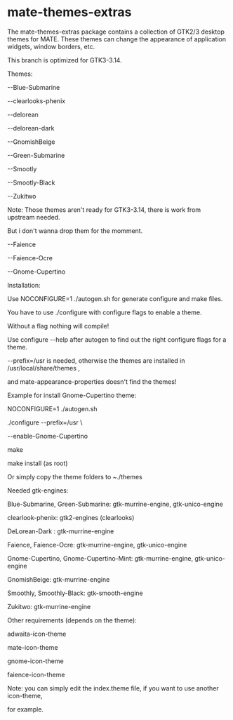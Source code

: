 mate-themes-extras
====================

The mate-themes-extras package contains a collection of GTK2/3 desktop themes for MATE. These themes can change the appearance of application widgets, window borders, etc.

This branch is optimized for GTK3-3.14.

Themes:

--Blue-Submarine

--clearlooks-phenix

--delorean

--delorean-dark

--GnomishBeige

--Green-Submarine

--Smootly

--Smootly-Black

--Zukitwo


Note: Those themes aren't ready for GTK3-3.14, there is work from upstream needed.

But i don't wanna drop them for the momment.

--Faience

--Faience-Ocre

--Gnome-Cupertino


Installation:

Use NOCONFIGURE=1 ./autogen.sh for generate configure and make files.

You have to use ./configure with configure flags to enable a theme.

Without a flag nothing will compile!

Use configure --help after autogen to find out the right configure flags for a theme.

--prefix=/usr is needed, otherwise the themes are installed in /usr/local/share/themes ,

and  mate-appearance-properties doesn't find the themes!


Example for install Gnome-Cupertino theme:

NOCONFIGURE=1 ./autogen.sh

./configure --prefix=/usr \

--enable-Gnome-Cupertino

make

make install (as root)


Or simply copy the theme folders to ~./themes


Needed gtk-engines:

Blue-Submarine, Green-Submarine: gtk-murrine-engine, gtk-unico-engine

clearlook-phenix: gtk2-engines (clearlooks)

DeLorean-Dark : gtk-murrine-engine

Faience, Faience-Ocre: gtk-murrine-engine, gtk-unico-engine

Gnome-Cupertino, Gnome-Cupertino-Mint: gtk-murrine-engine, gtk-unico-engine

GnomishBeige: gtk-murrine-engine

Smoothly, Smoothly-Black: gtk-smooth-engine

Zukitwo: gtk-murrine-engine


Other requirements (depends on the theme):

adwaita-icon-theme

mate-icon-theme

gnome-icon-theme

faience-icon-theme

Note: you can simply edit the index.theme file, if you want to use another icon-theme,

for example.
